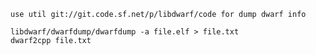
	use util git://git.code.sf.net/p/libdwarf/code for dump dwarf info

	libdwarf/dwarfdump/dwarfdump -a file.elf > file.txt
	dwarf2cpp file.txt